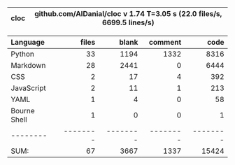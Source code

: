 cloc|github.com/AlDanial/cloc v 1.74  T=3.05 s (22.0 files/s, 6699.5 lines/s)
--- | ---

Language|files|blank|comment|code
:-------|-------:|-------:|-------:|-------:
Python|33|1194|1332|8316
Markdown|28|2441|0|6444
CSS|2|17|4|392
JavaScript|2|11|1|213
YAML|1|4|0|58
Bourne Shell|1|0|0|1
--------|--------|--------|--------|--------
SUM:|67|3667|1337|15424
